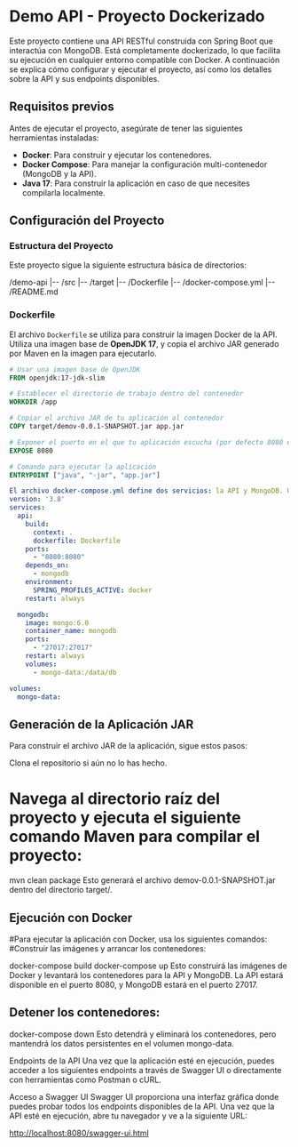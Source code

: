 # Demo API - Proyecto Dockerizado

Este proyecto contiene una API RESTful construida con Spring Boot que interactúa con MongoDB. Está completamente dockerizado, lo que facilita su ejecución en cualquier entorno compatible con Docker. A continuación se explica cómo configurar y ejecutar el proyecto, así como los detalles sobre la API y sus endpoints disponibles.

## Requisitos previos

Antes de ejecutar el proyecto, asegúrate de tener las siguientes herramientas instaladas:

- **Docker**: Para construir y ejecutar los contenedores.
- **Docker Compose**: Para manejar la configuración multi-contenedor (MongoDB y la API).
- **Java 17**: Para construir la aplicación en caso de que necesites compilarla localmente.

## Configuración del Proyecto

### Estructura del Proyecto

Este proyecto sigue la siguiente estructura básica de directorios:

/demo-api |-- /src |-- /target |-- /Dockerfile |-- /docker-compose.yml |-- /README.md


### Dockerfile

El archivo `Dockerfile` se utiliza para construir la imagen Docker de la API. Utiliza una imagen base de **OpenJDK 17**, y copia el archivo JAR generado por Maven en la imagen para ejecutarlo.

```dockerfile
# Usar una imagen base de OpenJDK
FROM openjdk:17-jdk-slim

# Establecer el directorio de trabajo dentro del contenedor
WORKDIR /app

# Copiar el archivo JAR de tu aplicación al contenedor
COPY target/demov-0.0.1-SNAPSHOT.jar app.jar

# Exponer el puerto en el que tu aplicación escucha (por defecto 8080 en Spring Boot)
EXPOSE 8080

# Comando para ejecutar la aplicación
ENTRYPOINT ["java", "-jar", "app.jar"]
```

```docker-compose.yml
El archivo docker-compose.yml define dos servicios: la API y MongoDB. Usamos Docker Compose para crear y conectar ambos contenedores.
version: '3.8'
services:
  api:
    build:
      context: .
      dockerfile: Dockerfile
    ports:
      - "8080:8080"
    depends_on:
      - mongodb
    environment:
      SPRING_PROFILES_ACTIVE: docker
    restart: always

  mongodb:
    image: mongo:6.0
    container_name: mongodb
    ports:
      - "27017:27017"
    restart: always
    volumes:
      - mongo-data:/data/db

volumes:
  mongo-data:

```

## Generación de la Aplicación JAR
Para construir el archivo JAR de la aplicación, sigue estos pasos:

Clona el repositorio si aún no lo has hecho.

# Navega al directorio raíz del proyecto y ejecuta el siguiente comando Maven para compilar el proyecto:

mvn clean package
Esto generará el archivo demov-0.0.1-SNAPSHOT.jar dentro del directorio target/.

## Ejecución con Docker
#Para ejecutar la aplicación con Docker, usa los siguientes comandos:
#Construir las imágenes y arrancar los contenedores:

docker-compose build
docker-compose up
Esto construirá las imágenes de Docker y levantará los contenedores para la API y MongoDB. La API estará disponible en el puerto 8080, y MongoDB estará en el puerto 27017.

## Detener los contenedores:

 docker-compose down
 Esto detendrá y eliminará los contenedores, pero mantendrá los datos persistentes en el volumen mongo-data.

Endpoints de la API
Una vez que la aplicación esté en ejecución, puedes acceder a los siguientes endpoints a través de Swagger UI o directamente con herramientas como Postman o cURL.

Acceso a Swagger UI
Swagger UI proporciona una interfaz gráfica donde puedes probar todos los endpoints disponibles de la API. Una vez que la API esté en ejecución, abre tu navegador y ve a la siguiente URL:

[http://localhost:8080/swagger-ui.html](http://localhost:8080/swagger-ui/index.html#/)
